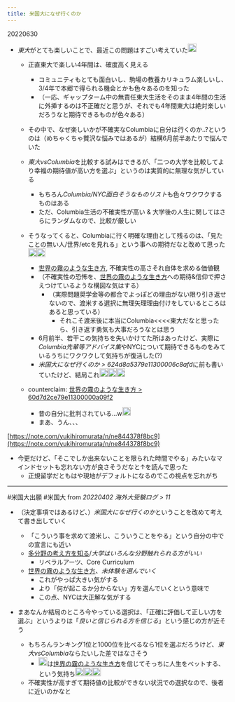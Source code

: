 ```yaml
---
title: 米国大になぜ行くのか
---
```


20220630

* *東大*がとても楽しいことで、最近この問題はすごい考えていた<img src='https://scrapbox.io/api/pages/blu3mo-public/blu3mo/icon' alt='blu3mo.icon' height="19.5"/>

  * 正直東大で楽しい4年間は、確度高く見える
    * コミュニティもとても面白いし、駒場の教養カリキュラム楽しいし、3/4年で本郷で得られる機会とかも色々あるのを知った
    * （一応、ギャップターム中の無責任東大生活をそのまま4年間の生活に外挿するのは不正確だと思うが、それでも4年間東大は絶対楽しいだろうなと期待できるものが色々ある）
  * その中で、なぜ楽しいかが不確実なColumbiaに自分は行くのか..?というのは（めちゃくちゃ贅沢な悩みではあるが）結構6月前半あたりで悩んでいた
  * *東大vsColumbia*を比較する試みはできるが、「二つの大学を比較してより幸福の期待値が高い方を選ぶ」というのは実質的に無理な気がしている
    * もちろん*Columbia/NYC面白そうなものリスト*も色々ワクワクするものはある
    * ただ、Columbia生活の不確実性が高い & 大学後の人生に関してはさらにランダムなので、比較が厳しい
  * そうなってくると、Columbiaに行く明確な理由として残るのは、「見たことの無い人/世界/etcを見れる」という事への期待だなと改めて思った<img src='https://scrapbox.io/api/pages/blu3mo-public/blu3mo/icon' alt='blu3mo.icon' height="19.5"/><img src='https://scrapbox.io/api/pages/blu3mo-public/blu3mo/icon' alt='blu3mo.icon' height="19.5"/>

    * [世界の霧のような生き方](%E4%B8%96%E7%95%8C%E3%81%AE%E9%9C%A7%E3%81%AE%E3%82%88%E3%81%86%E3%81%AA%E7%94%9F%E3%81%8D%E6%96%B9.md), 不確実性の高さそれ自体を求める価値観
    * （不確実性の恐怖を、[世界の霧のような生き方](%E4%B8%96%E7%95%8C%E3%81%AE%E9%9C%A7%E3%81%AE%E3%82%88%E3%81%86%E3%81%AA%E7%94%9F%E3%81%8D%E6%96%B9.md)への期待&信仰で押さえつけているような構図な気はする）
      * （実際問題奨学金等の都合でよっぽどの理由がない限り引き返せないので、渡米する選択に無理矢理理由付けをしているところはあると思っている）
        * それこそ渡米後に本当にColumbia\<\<\<\<東大だなと思ったら、引き返す勇気も大事だろうなとは思う
    * 6月前半、若干この気持ちを失いかけてた所はあったけど、実際に*Columbia先輩等アドバイス集*やNYCについて期待できるものをみているうちにワクワクして気持ちが復活した(?)
    * *米国大になぜ行くのか > 624d8a5379e11300006c8afd*に前も書いていたけど、結局これ<img src='https://scrapbox.io/api/pages/blu3mo-public/blu3mo/icon' alt='blu3mo.icon' height="19.5"/><img src='https://scrapbox.io/api/pages/blu3mo-public/blu3mo/icon' alt='blu3mo.icon' height="19.5"/><img src='https://scrapbox.io/api/pages/blu3mo-public/blu3mo/icon' alt='blu3mo.icon' height="19.5"/>
  * counterclaim: [世界の霧のような生き方 > 60d7d2ce79e11300000a09f2](%E4%B8%96%E7%95%8C%E3%81%AE%E9%9C%A7%E3%81%AE%E3%82%88%E3%81%86%E3%81%AA%E7%94%9F%E3%81%8D%E6%96%B9.md#60d7d2ce79e11300000a09f2)
    * 昔の自分に批判されている...w<img src='https://scrapbox.io/api/pages/blu3mo-public/blu3mo/icon' alt='blu3mo.icon' height="19.5"/>
    * まあ、うん、、、

[https://note.com/yukihiromurata/n/ne844378f8bc9](https://note.com/yukihiromurata/n/ne844378f8bc9)

* 今更だけど、「そこでしか出来ないことを限られた時間でやる」みたいなマインドセットも忘れない方が良さそうだなと↑を読んで思った
  * 正規留学だともはや現地がデフォルトになるのでこの視点を忘れがち

---

\#米国大出願 #米国大
from *20220402 海外大受験ログ > 11*

* （決定事項ではあるけど、）*米国大になぜ行くのか*ということを改めて考えて書き出していく
  
  * 「こういう事を求めて渡米し、こういうことをやる」という自分の中での宣言にも近い
  * [多分野の考え方を知る](%E5%A4%9A%E5%88%86%E9%87%8E%E3%81%AE%E8%80%83%E3%81%88%E6%96%B9%E3%82%92%E7%9F%A5%E3%82%8B.md)/*大学はいろんな分野触れられる方がいい*
    * リベラルアーツ、Core Curriculum
  * [世界の霧のような生き方](%E4%B8%96%E7%95%8C%E3%81%AE%E9%9C%A7%E3%81%AE%E3%82%88%E3%81%86%E3%81%AA%E7%94%9F%E3%81%8D%E6%96%B9.md)、*未体験を選んでいく*
    * これがやっぱ大きい気がする
    * より「何が起こるか分からない」方を選んでいくという意味で
    * この点、NYCは大正解な気がする
* まあなんか結局のところ今やっている選択は、「正確に評価して正しい方を選ぶ」というよりは「*良いと信じられる方を信じる*」という感じの方が近そう
  
  * もちろんランキング1位と1000位を比べるなら1位を選ぶだろうけど、*東大vsColumbia*ならたいした差ではなさそう
    * <img src='https://scrapbox.io/api/pages/blu3mo-public/blu3mo/icon' alt='blu3mo.icon' height="19.5"/>は[世界の霧のような生き方](%E4%B8%96%E7%95%8C%E3%81%AE%E9%9C%A7%E3%81%AE%E3%82%88%E3%81%86%E3%81%AA%E7%94%9F%E3%81%8D%E6%96%B9.md)を信じてそっちに人生をベットする、という気持ち<img src='https://scrapbox.io/api/pages/blu3mo-public/blu3mo/icon' alt='blu3mo.icon' height="19.5"/><img src='https://scrapbox.io/api/pages/blu3mo-public/blu3mo/icon' alt='blu3mo.icon' height="19.5"/><img src='https://scrapbox.io/api/pages/blu3mo-public/blu3mo/icon' alt='blu3mo.icon' height="19.5"/>
  * 不確実性が高すぎて期待値の比較ができない状況での選択なので、後者に近いのかなと
